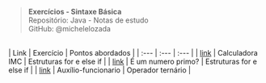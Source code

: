 > **Exercícios - Sintaxe Básica**     
> Repositório: Java - Notas de estudo  
> GitHub: @michelelozada
&nbsp;
     
&nbsp;  
| Link   | Exercício | Pontos abordados |
| :---   | :---      | :---             |
| [link](https://github.com/michelelozada/Java-Study-Notes/blob/main/files/exercicios/sintaxe-basica/calculadora-imc.java) | Calculadora IMC  | Estruturas for e else if |
| [link](https://github.com/michelelozada/Java-Study-Notes/blob/main/files/exercicios/sintaxe-basica/numero-primo.java) | É um numero primo?  | Estruturas for e else if |
| [link](https://github.com/michelelozada/Java-Study-Notes/blob/main/files/exercicios/sintaxe-basica/auxilio-funcionario.java) | Auxílio-funcionario | Operador ternário |
